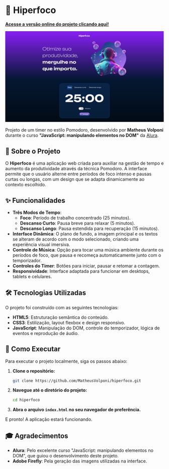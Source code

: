 # 🚀 Hiperfoco

**[Acesse a versão online do projeto clicando aqui!](https://matheusvolponi.github.io/hiperfoco/)**

![Hiperfoco Screenshot](./images/hiperfoco.png)

Projeto de um timer no estilo Pomodoro, desenvolvido por **Matheus Volponi** durante o curso **"JavaScript: manipulando elementos no DOM"** da [Alura](https://www.alura.com.br/).

## 🎯 Sobre o Projeto

O **Hiperfoco** é uma aplicação web criada para auxiliar na gestão de tempo e aumento da produtividade através da técnica Pomodoro. A interface permite que o usuário alterne entre períodos de foco intenso e pausas curtas ou longas, com um design que se adapta dinamicamente ao contexto escolhido.

## ✨ Funcionalidades

- **Três Modos de Tempo**:
  - **Foco**: Período de trabalho concentrado (25 minutos).
  - **Descanso Curto**: Pausa breve para relaxar (5 minutos).
  - **Descanso Longo**: Pausa estendida para recuperação (15 minutos).
- **Interface Dinâmica**: O plano de fundo, a imagem principal e os textos se alteram de acordo com o modo selecionado, criando uma experiência visual imersiva.
- **Controle de Música**: Opção para tocar uma música ambiente durante os períodos de foco, que pausa e recomeça automaticamente junto com o temporizador.
- **Controles do Timer**: Botões para iniciar, pausar e retomar a contagem.
- **Responsividade**: Interface adaptada para funcionar em desktops, tablets e celulares.

## 🛠️ Tecnologias Utilizadas

O projeto foi construído com as seguintes tecnologias:

- **HTML5**: Estruturação semântica do conteúdo.
- **CSS3**: Estilização, layout flexbox e design responsivo.
- **JavaScript**: Manipulação do DOM, controle do temporizador, lógica de eventos e reprodução de áudio.

## 🚀 Como Executar

Para executar o projeto localmente, siga os passos abaixo:

1. **Clone o repositório:**
   ```bash
   git clone https://github.com/MatheusVolponi/hiperfoco.git
   ```

2. **Navegue até o diretório do projeto:**
   ```bash
   cd hiperfoco
   ```

3. **Abra o arquivo `index.html` no seu navegador de preferência.**

E pronto! A aplicação estará funcionando.

## 🎓 Agradecimentos

- **Alura**: Pelo excelente curso "JavaScript: manipulando elementos no DOM", que guiou o desenvolvimento deste projeto.
- **Adobe Firefly**: Pela geração das imagens utilizadas na interface.